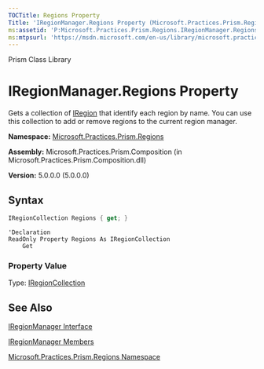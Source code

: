 ```yaml
---
TOCTitle: Regions Property
Title: 'IRegionManager.Regions Property (Microsoft.Practices.Prism.Regions)'
ms:assetid: 'P:Microsoft.Practices.Prism.Regions.IRegionManager.Regions'
ms:mtpsurl: 'https://msdn.microsoft.com/en-us/library/microsoft.practices.prism.regions.iregionmanager.regions(v=pandp.50)'
---
```


Prism Class Library

# IRegionManager.Regions Property

Gets a collection of [IRegion](https://msdn.microsoft.com/en-us/library/microsoft.practices.prism.regions.iregion(v=pandp.50)) that identify each region by name. You can use this collection to add or remove regions to the current region manager.

**Namespace:** [Microsoft.Practices.Prism.Regions](https://msdn.microsoft.com/en-us/library/microsoft.practices.prism.regions(v=pandp.50))

**Assembly:** Microsoft.Practices.Prism.Composition (in Microsoft.Practices.Prism.Composition.dll)

**Version:** 5.0.0.0 (5.0.0.0)

## Syntax

```C#
IRegionCollection Regions { get; }
```

```VB
'Declaration
ReadOnly Property Regions As IRegionCollection
	Get
```

### Property Value

Type: [IRegionCollection](https://msdn.microsoft.com/en-us/library/microsoft.practices.prism.regions.iregioncollection(v=pandp.50))

## See Also

[IRegionManager Interface](https://msdn.microsoft.com/en-us/library/microsoft.practices.prism.regions.iregionmanager(v=pandp.50))

[IRegionManager Members](https://msdn.microsoft.com/en-us/library/microsoft.practices.prism.regions.iregionmanager_members(v=pandp.50))

[Microsoft.Practices.Prism.Regions Namespace](https://msdn.microsoft.com/en-us/library/microsoft.practices.prism.regions(v=pandp.50))
